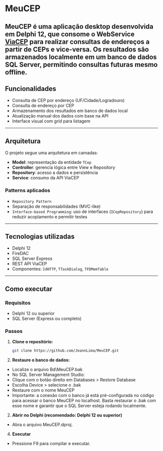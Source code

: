 # MeuCEP

**MeuCEP** é uma aplicação desktop desenvolvida em **Delphi 12**, que consome o WebService [ViaCEP](https://viacep.com.br/) para realizar consultas de endereços a partir de CEPs e vice-versa. Os resultados são armazenados localmente em um banco de dados **SQL Server**, permitindo consultas futuras mesmo offline.
---

## Funcionalidades

- Consulta de CEP por endereço (UF/Cidade/Logradouro)
- Consulta de endereço por CEP
- Armazenamento dos resultados em banco de dados local
- Atualização manual dos dados com base na API
- Interface visual com grid para listagem

---

## Arquitetura

O projeto segue uma arquitetura em camadas:

- **Model**: representação da entidade `TCep`
- **Controller**: gerencia lógica entre View e Repository
- **Repository**: acesso a dados e persistência
- **Service**: consumo da API ViaCEP

### Patterns aplicados

- `Repository Pattern`
- Separação de responsabilidades (MVC-like)
- `Interface-based Programming`: uso de interfaces (`ICepRepository`) para reduzir acoplamento e permitir testes

---

## Tecnologias utilizadas

- Delphi 12
- FireDAC
- SQL Server Express
- REST API ViaCEP
- Componentes: `IdHTTP`, `TTaskDialog`, `TFDMemTable`

---

## Como executar

### Requisitos

- Delphi 12 ou superior
- SQL Server (Express ou completo)

### Passos

1. **Clone o repositório:**  
   ```bash
   git clone https://github.com/JeannLima/MeuCEP.git

2. **Restaure o banco de dados:**
 - Localize o arquivo Bd\MeuCEP.bak
 - No SQL Server Management Studio:
 - Clique com o botão direito em Databases > Restore Database
 - Escolha Device > selecione o .bak
 - Restaure com o nome MeuCEP
 - Importante: a conexão com o banco já está pré-configurada no código para acessar o banco MeuCEP no localhost. Basta restaurar o .bak com esse nome e garantir que o SQL Server esteja rodando localmente.

2. **Abrir no Delphi (recomendado: Delphi 12 ou superior)**
 - Abra o arquivo MeuCEP.dproj.

4. **Executar**
 - Pressione F9 para compilar e executar.
